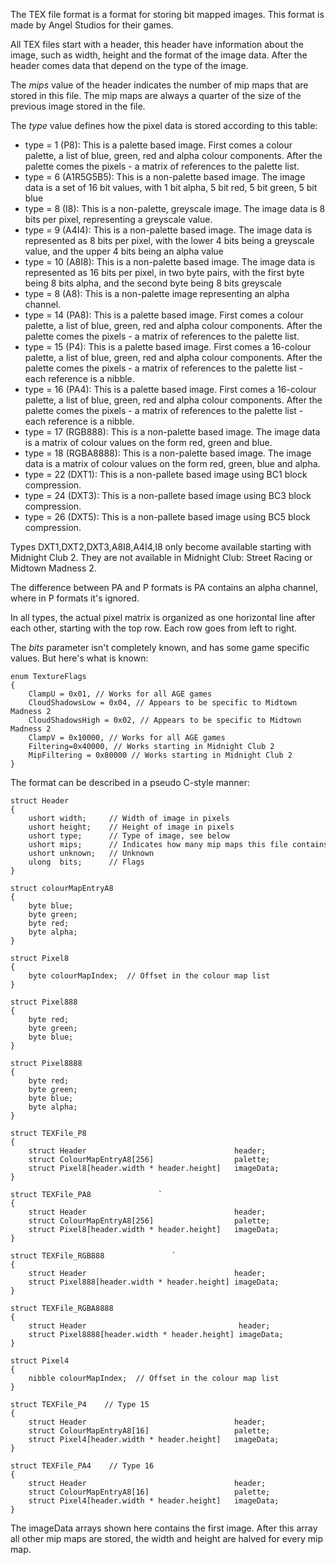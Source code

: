 The TEX file format is a format for storing bit mapped images. This
format is made by Angel Studios for their games.

All TEX files start with a header, this header have information about
the image, such as width, height and the format of the image data. After
the header comes data that depend on the type of the image.

The *mips* value of the header indicates the number of mip maps that are
stored in this file. The mip maps are always a quarter of the size of
the previous image stored in the file.

The *type* value defines how the pixel data is stored according to this
table:

  - type = 1 (P8): This is a palette based image. First comes a colour
    palette, a list of blue, green, red and alpha colour components.
    After the palette comes the pixels - a matrix of references to the
    palette list.
  - type = 6 (A1R5G5B5): This is a non-palette based image. The image data
    is a set of 16 bit values, with 1 bit alpha, 5 bit red, 5 bit green, 5 bit blue
  - type = 8 (I8): This is a non-palette, greyscale image. The image data
    is 8 bits per pixel, representing a greyscale value.
  - type = 9 (A4I4): This is a non-palette based image. The image data
    is represented as 8 bits per pixel, with the lower 4 bits being a
    greyscale value, and the upper 4 bits being an alpha value
  - type = 10 (A8I8): This is a non-palette based image. The image data
    is represented as 16 bits per pixel, in two byte pairs, with the
    first byte being 8 bits alpha, and the second byte being 8 bits greyscale
  - type = 8 (A8): This is a non-palette image representing an alpha channel.
  - type = 14 (PA8): This is a palette based image. First comes a colour
    palette, a list of blue, green, red and alpha colour components.
    After the palette comes the pixels - a matrix of references to the
    palette list.
  - type = 15 (P4): This is a palette based image. First comes a
    16-colour palette, a list of blue, green, red and alpha colour
    components. After the palette comes the pixels - a matrix of
    references to the palette list - each reference is a nibble.
  - type = 16 (PA4): This is a palette based image. First comes a
    16-colour palette, a list of blue, green, red and alpha colour
    components. After the palette comes the pixels - a matrix of
    references to the palette list - each reference is a nibble.
  - type = 17 (RGB888): This is a non-palette based image. The image
    data is a matrix of colour values on the form red, green and blue.
  - type = 18 (RGBA8888): This is a non-palette based image. The image
    data is a matrix of colour values on the form red, green, blue and
    alpha.
  - type = 22 (DXT1): This is a non-pallete based image using BC1 block compression.
  - type = 24 (DXT3): This is a non-pallete based image using BC3 block compression.
  - type = 26 (DXT5): This is a non-pallete based image using BC5 block compression.

Types DXT1,DXT2,DXT3,A8I8,A4I4,I8 only become available starting with Midnight Club 2.
They are not available in Midnight Club: Street Racing or Midtown Madness 2.

The difference between PA and P formats is PA contains an alpha channel, where in P formats it's ignored.

In all types, the actual pixel matrix is organized as one horizontal
line after each other, starting with the top row. Each row goes from
left to right.

The *bits* parameter isn't completely known, and has some game specific values. But here's what is known:
```
enum TextureFlags
{
    ClampU = 0x01, // Works for all AGE games
    CloudShadowsLow = 0x04, // Appears to be specific to Midtown Madness 2
    CloudShadowsHigh = 0x02, // Appears to be specific to Midtown Madness 2
    ClampV = 0x10000, // Works for all AGE games
    Filtering=0x40000, // Works starting in Midnight Club 2
    MipFiltering = 0x80000 // Works starting in Midnight Club 2
}
```

The format can be described in a pseudo C-style manner:

```
struct Header
{
    ushort width;     // Width of image in pixels
    ushort height;    // Height of image in pixels
    ushort type;      // Type of image, see below
    ushort mips;      // Indicates how many mip maps this file contains
    ushort unknown;   // Unknown
    ulong  bits;      // Flags
}
```

```
struct colourMapEntryA8
{
    byte blue;
    byte green;
    byte red;
    byte alpha;
}
```

```
struct Pixel8
{
    byte colourMapIndex;  // Offset in the colour map list
}
```

```
struct Pixel888
{
    byte red;
    byte green;
    byte blue;
}
```

```
struct Pixel8888
{
    byte red;
    byte green;
    byte blue;
    byte alpha;
}
```

```
struct TEXFile_P8
{
    struct Header                                 header;
    struct ColourMapEntryA8[256]                  palette;
    struct Pixel8[header.width * header.height]   imageData;
}
```

```
struct TEXFile_PA8               `
{
    struct Header                                 header;
    struct ColourMapEntryA8[256]                  palette;
    struct Pixel8[header.width * header.height]   imageData;
}
```

```
struct TEXFile_RGB888               `
{
    struct Header                                 header;
    struct Pixel888[header.width * header.height] imageData;
}
```

```
struct TEXFile_RGBA8888
{
    struct Header                                  header;
    struct Pixel8888[header.width * header.height] imageData;
}
```

```
struct Pixel4
{
    nibble colourMapIndex;  // Offset in the colour map list
}
```

```
struct TEXFile_P4    // Type 15
{
    struct Header                                 header;
    struct ColourMapEntryA8[16]                   palette;
    struct Pixel4[header.width * header.height]   imageData;
}
```

```
struct TEXFile_PA4    // Type 16
{
    struct Header                                 header;
    struct ColourMapEntryA8[16]                   palette;
    struct Pixel4[header.width * header.height]   imageData;
}
```
The imageData arrays shown here contains the first image. After this
array all other mip maps are stored, the width and height are halved for
every mip map.
